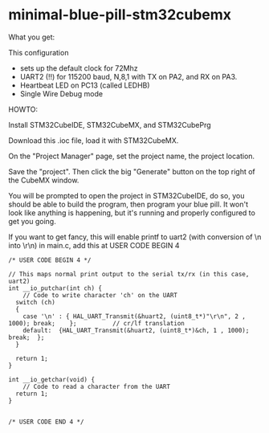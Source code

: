 # minimal-blue-pill-stm32cubemx

What you get:

This configuration 
* sets up the default clock for 72Mhz
* UART2 (!!) for 115200 baud, N,8,1 with TX on PA2, and RX on PA3.
* Heartbeat LED on PC13 (called LEDHB)
* Single Wire Debug mode

HOWTO:

Install STM32CubeIDE, STM32CubeMX, and STM32CubePrg

Download this .ioc file, load it with STM32CubeMX.

On the "Project Manager" page, set the project name, the project location.

Save the "project".  Then click the big "Generate" button on the top right of the CubeMX window.

You will be prompted to open the project in STM32CubeIDE, do so, you should be able to build the program, then program your blue pill.  It won't look like anything is happening, but it's running and properly configured to get you going.

If you want to get fancy, this will enable printf to uart2 (with conversion of \n into \r\n) 
in main.c, add this at USER CODE BEGIN 4

    /* USER CODE BEGIN 4 */

    // This maps normal print output to the serial tx/rx (in this case, uart2)
    int __io_putchar(int ch) {
        // Code to write character 'ch' on the UART
      switch (ch)
      {
        case '\n' : { HAL_UART_Transmit(&huart2, (uint8_t*)"\r\n", 2 , 1000); break;	};			// cr/lf translation
        default:  {HAL_UART_Transmit(&huart2, (uint8_t*)&ch, 1 , 1000); break; 	};
      }

      return 1;
    }

    int __io_getchar(void) {
        // Code to read a character from the UART
      return 1;
    }


    /* USER CODE END 4 */

